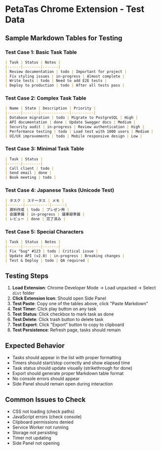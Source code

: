 # PetaTas Chrome Extension - Test Data

## Sample Markdown Tables for Testing

### Test Case 1: Basic Task Table
```markdown
| Task | Status | Notes |
|------|--------|-------|
| Review documentation | todo | Important for project |
| Fix styling issues | in-progress | Almost complete |
| Write tests | todo | Need to add E2E tests |
| Deploy to production | todo | After all tests pass |
```

### Test Case 2: Complex Task Table
```markdown
| Name | State | Description | Priority |
|------|-------|-------------|----------|
| Database migration | todo | Migrate to PostgreSQL | High |
| API documentation | done | Update Swagger docs | Medium |
| Security audit | in-progress | Review authentication | High |
| Performance testing | todo | Load test with 1000 users | Medium |
| UI/UX improvements | todo | Mobile responsive design | Low |
```

### Test Case 3: Minimal Task Table
```markdown
| Task | Status |
|------|--------|
| Call client | todo |
| Send email | done |
| Book meeting | todo |
```

### Test Case 4: Japanese Tasks (Unicode Test)
```markdown
| タスク | ステータス | メモ |
|-------|-----------|------|
| 資料作成 | todo | プレゼン用 |
| 会議準備 | in-progress | 議事録準備 |
| レビュー | done | 完了済み |
```

### Test Case 5: Special Characters
```markdown
| Task | Status | Notes |
|------|--------|-------|
| Fix "bug" #123 | todo | Critical issue |
| Update API (v2.0) | in-progress | Breaking changes |
| Test & Deploy | todo | QA required |
```

## Testing Steps

1. **Load Extension**: Chrome Developer Mode → Load unpacked → Select `dist` folder
2. **Click Extension Icon**: Should open Side Panel
3. **Test Paste**: Copy one of the tables above, click "Paste Markdown"
4. **Test Timer**: Click play button on any task
5. **Test Status**: Click checkbox to mark task as done
6. **Test Delete**: Click trash button to delete task
7. **Test Export**: Click "Export" button to copy to clipboard
8. **Test Persistence**: Refresh page, tasks should remain

## Expected Behavior

- Tasks should appear in the list with proper formatting
- Timers should start/stop correctly and show elapsed time
- Task status should update visually (strikethrough for done)
- Export should generate proper Markdown table format
- No console errors should appear
- Side Panel should remain open during interaction

## Common Issues to Check

- CSS not loading (check paths)
- JavaScript errors (check console)
- Clipboard permissions denied
- Service Worker not running
- Storage not persisting
- Timer not updating
- Side Panel not opening